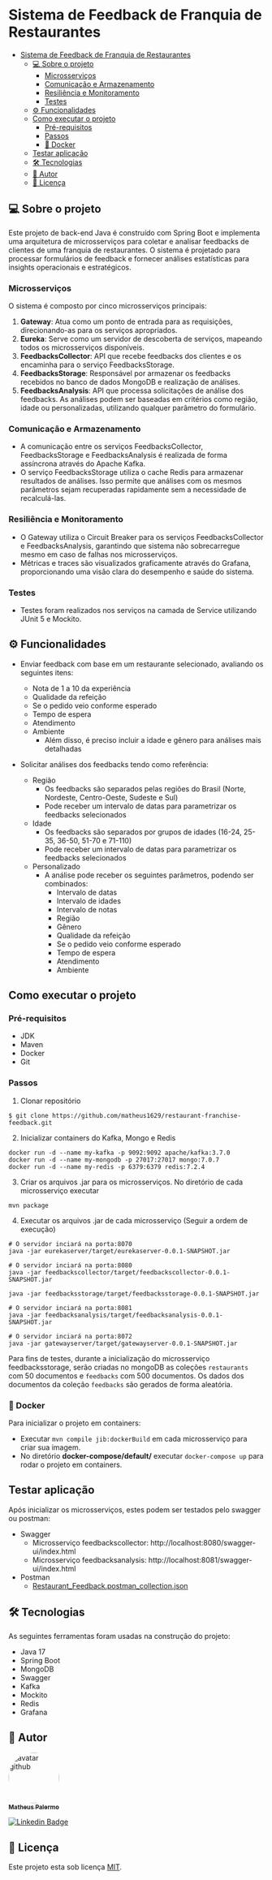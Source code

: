 # Sistema de Feedback de Franquia de Restaurantes

<!-- TOC -->
* [Sistema de Feedback de Franquia de Restaurantes](#sistema-de-feedback-de-franquia-de-restaurantes)
  * [💻 Sobre o projeto](#-sobre-o-projeto)
    * [Microsserviços](#microsserviços)
    * [Comunicação e Armazenamento](#comunicação-e-armazenamento)
    * [Resiliência e Monitoramento](#resiliência-e-monitoramento)
    * [Testes](#testes)
  * [⚙️ Funcionalidades](#-funcionalidades)
  * [Como executar o projeto](#como-executar-o-projeto)
    * [Pré-requisitos](#pré-requisitos)
    * [Passos](#passos)
    * [🐳 Docker](#-docker)
  * [Testar aplicação](#testar-aplicação)
  * [🛠 Tecnologias](#-tecnologias)
  * [🦸 Autor](#-autor)
  * [📝 Licença](#-licença)
<!-- TOC -->

## 💻 Sobre o projeto

Este projeto de back-end Java é construído com Spring Boot e implementa uma arquitetura de microsserviços para coletar e analisar feedbacks de clientes de uma franquia de restaurantes. 
O sistema é projetado para processar formulários de feedback e fornecer análises estatísticas para insights operacionais e estratégicos.

### Microsserviços

O sistema é composto por cinco microsserviços principais:

1. **Gateway**: Atua como um ponto de entrada para as requisições, direcionando-as para os serviços apropriados.
2. **Eureka**: Serve como um servidor de descoberta de serviços, mapeando todos os microsserviços disponíveis.
3. **FeedbacksCollector**: API que recebe feedbacks dos clientes e os encaminha para o serviço FeedbacksStorage.
4. **FeedbacksStorage**: Responsável por armazenar os feedbacks recebidos no banco de dados MongoDB e realização de
   análises.
5. **FeedbacksAnalysis**: API que processa solicitações de análise dos feedbacks. As análises podem ser baseadas em
   critérios como região, idade ou personalizadas, utilizando qualquer parâmetro do formulário.

### Comunicação e Armazenamento

- A comunicação entre os serviços FeedbacksCollector, FeedbacksStorage e FeedbacksAnalysis é realizada de forma
  assíncrona através do Apache Kafka.
- O serviço FeedbacksStorage utiliza o cache Redis para armazenar resultados de análises. Isso permite que análises com
  os mesmos parâmetros sejam recuperadas rapidamente sem a necessidade de recalculá-las.

### Resiliência e Monitoramento

- O Gateway utiliza o Circuit Breaker para os serviços FeedbacksCollector e FeedbacksAnalysis, garantindo que sistema
  não sobrecarregue mesmo em caso de falhas nos microsserviços.
- Métricas e traces são visualizados graficamente através do Grafana, proporcionando uma visão clara do desempenho e
  saúde do sistema.

### Testes

- Testes foram realizados nos serviços na camada de Service utilizando JUnit 5 e Mockito.

## ⚙️ Funcionalidades

- Enviar feedback com base em um restaurante selecionado, avaliando os seguintes itens:
    - Nota de 1 a 10 da experiência
    - Qualidade da refeição
    - Se o pedido veio conforme esperado
    - Tempo de espera
    - Atendimento
    - Ambiente
        - Além disso, é preciso incluir a idade e gênero para análises mais detalhadas

- Solicitar análises dos feedbacks tendo como referência:
    - Região
        - Os feedbacks são separados pelas regiões do Brasil (Norte, Nordeste, Centro-Oeste, Sudeste e Sul)
        - Pode receber um intervalo de datas para parametrizar os feedbacks selecionados
    - Idade
        - Os feedbacks são separados por grupos de idades (16-24, 25-35, 36-50, 51-70 e 71-110)
        - Pode receber um intervalo de datas para parametrizar os feedbacks selecionados
    - Personalizado
        - A análise pode receber os seguintes parâmetros, podendo ser combinados:
            - Intervalo de datas
            - Intervalo de idades
            - Intervalo de notas
            - Região
            - Gênero
            - Qualidade da refeição
            - Se o pedido veio conforme esperado
            - Tempo de espera
            - Atendimento
            - Ambiente

## Como executar o projeto

### Pré-requisitos

- JDK
- Maven
- Docker
- Git

### Passos

1. Clonar repositório

````
$ git clone https://github.com/matheus1629/restaurant-franchise-feedback.git
````

2. Inicializar containers do Kafka, Mongo e Redis

````
docker run -d --name my-kafka -p 9092:9092 apache/kafka:3.7.0
docker run -d --name my-mongodb -p 27017:27017 mongo:7.0.7
docker run -d --name my-redis -p 6379:6379 redis:7.2.4
````

3. Criar os arquivos .jar para os microsserviços. No diretório de cada microsserviço executar

````
mvn package
````

4. Executar os arquivos .jar de cada microsserviço (Seguir a ordem de execução)

````
# O servidor inciará na porta:8070
java -jar eurekaserver/target/eurekaserver-0.0.1-SNAPSHOT.jar

# O servidor inciará na porta:8080
java -jar feedbackscollector/target/feedbackscollector-0.0.1-SNAPSHOT.jar

java -jar feedbacksstorage/target/feedbacksstorage-0.0.1-SNAPSHOT.jar

# O servidor inciará na porta:8081
java -jar feedbacksanalysis/target/feedbacksanalysis-0.0.1-SNAPSHOT.jar

# O servidor inciará na porta:8072
java -jar gatewayserver/target/gatewayserver-0.0.1-SNAPSHOT.jar
````

Para fins de testes, durante a inicialização do microsserviço feedbacksstorage, serão criadas no mongoDB as
coleções `restaurants` com 50 documentos e `feedbacks` com 500 documentos.
Os dados dos documentos da coleção `feedbacks` são gerados de forma aleatória.

### 🐳 Docker

Para inicializar o projeto em containers:

- Executar `mvn compile jib:dockerBuild` em cada microsserviço para criar sua imagem.
- No diretório **docker-compose/default/** executar `docker-compose up` para rodar o projeto em containers.

## Testar aplicação

Após inicializar os microsserviços, estes podem ser testados pelo swagger ou postman:

- Swagger
    - Microsserviço feedbackscollector: http://localhost:8080/swagger-ui/index.html
    - Microsserviço feedbacksanalysis: http://localhost:8081/swagger-ui/index.html
- Postman
    - [Restaurant_Feedback.postman_collection.json](doc%2FRestaurant_Feedback.postman_collection.json)

## 🛠 Tecnologias

As seguintes ferramentas foram usadas na construção do projeto:

- Java 17
- Spring Boot
- MongoDB
- Swagger
- Kafka
- Mockito
- Redis
- Grafana

## 🦸 Autor

<a href="https://github.com/matheus1629">
 <img style="border-radius: 50%;" src="https://avatars.githubusercontent.com/u/89110918?v=4" width="100px;" alt="avatar github"/>
 <br />
 <sub><b>Matheus Palermo</b></sub></a>
 <br />

[![Linkedin Badge](https://img.shields.io/badge/-Matheus-blue?style=flat-square&logo=Linkedin&logoColor=white&link=https://www.linkedin.com/in/matheus-palermo/)](https://www.linkedin.com/in/matheus-palermo/)

## 📝 Licença

Este projeto esta sob  licença [MIT](./LICENSE).

 